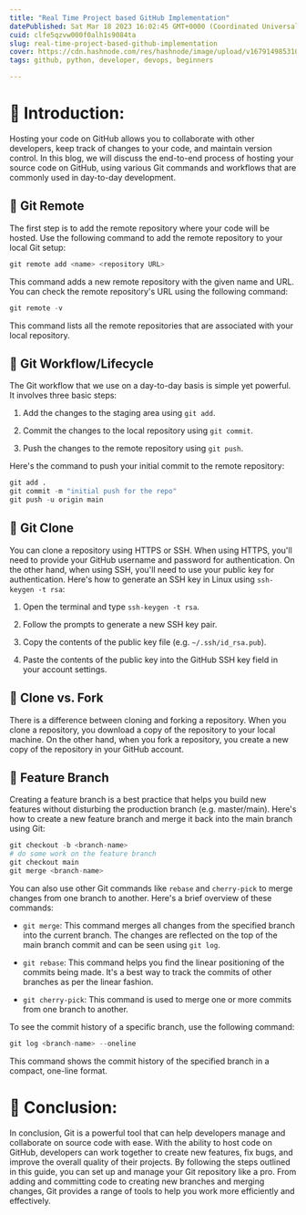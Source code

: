 ```yaml
---
title: "Real Time Project based GitHub Implementation"
datePublished: Sat Mar 18 2023 16:02:45 GMT+0000 (Coordinated Universal Time)
cuid: clfe5qzvw000f0alh1s9084ta
slug: real-time-project-based-github-implementation
cover: https://cdn.hashnode.com/res/hashnode/image/upload/v1679149853100/7c75f9c1-cdd1-451b-b5ef-c49ff6e3a7e0.png
tags: github, python, developer, devops, beginners

---
```


# **📍 Introduction:**

Hosting your code on GitHub allows you to collaborate with other developers, keep track of changes to your code, and maintain version control. In this blog, we will discuss the end-to-end process of hosting your source code on GitHub, using various Git commands and workflows that are commonly used in day-to-day development.

## **🔹 Git Remote**

The first step is to add the remote repository where your code will be hosted. Use the following command to add the remote repository to your local Git setup:

```python
git remote add <name> <repository URL>
```

This command adds a new remote repository with the given name and URL. You can check the remote repository's URL using the following command:

```python
git remote -v
```

This command lists all the remote repositories that are associated with your local repository.

## **🔹 Git Workflow/Lifecycle**

The Git workflow that we use on a day-to-day basis is simple yet powerful. It involves three basic steps:

1. Add the changes to the staging area using `git add`.
    
2. Commit the changes to the local repository using `git commit`.
    
3. Push the changes to the remote repository using `git push`.
    

Here's the command to push your initial commit to the remote repository:

```python
git add .
git commit -m "initial push for the repo"
git push -u origin main
```

## **🔹 Git Clone**

You can clone a repository using HTTPS or SSH. When using HTTPS, you'll need to provide your GitHub username and password for authentication. On the other hand, when using SSH, you'll need to use your public key for authentication. Here's how to generate an SSH key in Linux using `ssh-keygen -t rsa`:

1. Open the terminal and type `ssh-keygen -t rsa`.
    
2. Follow the prompts to generate a new SSH key pair.
    
3. Copy the contents of the public key file (e.g. `~/.ssh/id_rsa.pub`).
    
4. Paste the contents of the public key into the GitHub SSH key field in your account settings.
    

## **🔹 Clone vs. Fork**

There is a difference between cloning and forking a repository. When you clone a repository, you download a copy of the repository to your local machine. On the other hand, when you fork a repository, you create a new copy of the repository in your GitHub account.

## **📍 Feature Branch**

Creating a feature branch is a best practice that helps you build new features without disturbing the production branch (e.g. master/main). Here's how to create a new feature branch and merge it back into the main branch using Git:

```python
git checkout -b <branch-name>
# do some work on the feature branch
git checkout main
git merge <branch-name>
```

You can also use other Git commands like `rebase` and `cherry-pick` to merge changes from one branch to another. Here's a brief overview of these commands:

* `git merge`: This command merges all changes from the specified branch into the current branch. The changes are reflected on the top of the main branch commit and can be seen using `git log`.
    
* `git rebase`: This command helps you find the linear positioning of the commits being made. It's a best way to track the commits of other branches as per the linear fashion.
    
* `git cherry-pick`: This command is used to merge one or more commits from one branch to another.
    

To see the commit history of a specific branch, use the following command:

```python
git log <branch-name> --oneline
```

This command shows the commit history of the specified branch in a compact, one-line format.

# **📍 Conclusion:**

In conclusion, Git is a powerful tool that can help developers manage and collaborate on source code with ease. With the ability to host code on GitHub, developers can work together to create new features, fix bugs, and improve the overall quality of their projects. By following the steps outlined in this guide, you can set up and manage your Git repository like a pro. From adding and committing code to creating new branches and merging changes, Git provides a range of tools to help you work more efficiently and effectively.